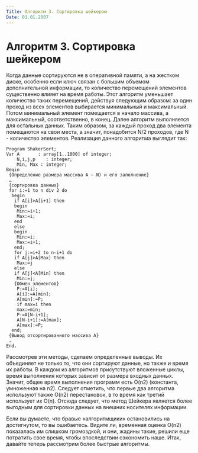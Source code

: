 ```yaml
---
Title: Алгоритм 3. Сортировка шейкером
Date: 01.01.2007
---
```



Алгоритм 3. Сортировка шейкером
===============================

Когда данные сортируются не в оперативной памяти, а на жестком диске,
особенно если ключ связан с большим объемом дополнительной информации,
то количество перемещений элементов существенно влияет на время работы.
Этот алгоритм уменьшает количество таких перемещений, действуя следующим
образом: за один проход из всех элементов выбирается минимальный и
максимальный. Потом минимальный элемент помещается в начало массива, а
максимальный, соответственно, в конец. Далее алгоритм выполняется для
остальных данных. Таким образом, за каждый проход два элемента
помещаются на свои места, а значит, понадобится N/2 проходов, где N -
количество элементов. Реализация данного алгоритма выглядит так:

    Program ShakerSort;
    Var A       : array[1..1000] of integer;
        N,i,j,p    : integer;       
        Min, Max : integer;
    Begin
     {Определение размера массива A — N) и его заполнение}
     …
     {сортировка данных}
     for i:=1 to n div 2 do
      begin
       if A[i]>A[i+1] then
       begin
        Min:=i+1;
        Max:=i;
       end
       else
       begin
        Min:=i;
        Max:=i+1;
       end;
       for j:=i+2 to n-i+1 do
       if A[j]>A[Max] then
        Max:=j
       else
       if A[j]<A[Min] then
        Min:=j; 
       {Обмен элементов}
        P:=A[i];
        A[i]:=A[min];
        A[min]:=P;
        if max=i then
        max:=min;
        P:=A[N-i+1];
        A[N-i+1]:=A[max];
        A[max]:=P;
      end;
     {Вывод отсортированного массива A}
     …
    End.

Рассмотрев эти методы, сделаем определенные выводы. Их объединяет не
только то, что они сортируют данные, но также и время их работы. В
каждом из алгоритмов присутствуют вложенные циклы, время выполнения
которых зависит от размера входных данных. Значит, общее время
выполнения программ есть O(n2) (константа, умноженная на n2). Следует
отметить, что первые два алгоритма используют также O(n2) перестановок,
в то время как третий использует их O(n). Отсюда следует, что метод
Шейкера является более выгодным для сортировки данных на внешних
носителях информации.

Если вы думаете, что бравые «алгоритмщики» остановились на достигнутом,
то вы ошибаетесь. Видите ли, временная оценка O(n2) показалась им
слишком громоздкой, и они, жадины такие, решили еще потратить свое
время, чтобы впоследствии сэкономить наше. Итак, давайте теперь
рассмотрим более быстрые алгоритмы.
